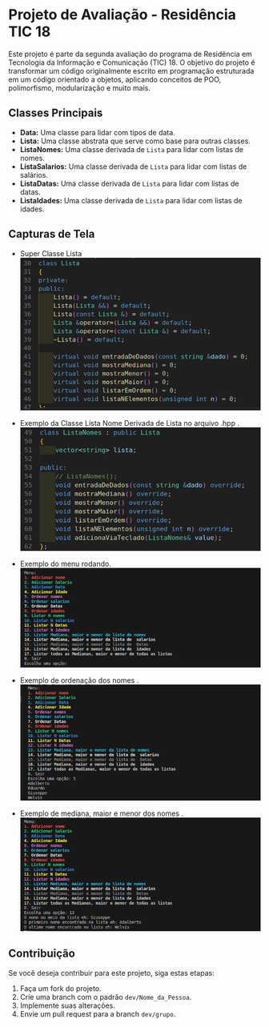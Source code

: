 # Projeto de Avaliação - Residência TIC 18

Este projeto é parte da segunda avaliação do programa de Residência em Tecnologia da Informação e Comunicação (TIC) 18. O objetivo do projeto é transformar um código originalmente escrito em programação estruturada em um código orientado a objetos, aplicando conceitos de POO, polimorfismo, modularização e muito mais.

## Classes Principais

- **Data:** Uma classe para lidar com tipos de data.
- **Lista:** Uma classe abstrata que serve como base para outras classes.
- **ListaNomes:** Uma classe derivada de `Lista` para lidar com listas de nomes.
- **ListaSalarios:** Uma classe derivada de `Lista` para lidar com listas de salários.
- **ListaDatas:** Uma classe derivada de `Lista` para lidar com listas de datas.
- **ListaIdades:** Uma classe derivada de `Lista` para lidar com listas de idades.

## Capturas de Tela

- Super Classe Lista
![Captura de Tela](./assets/superClasse.png)

- Exemplo da Classe Lista Nome Derivada de Lista no arquivo .hpp . 
![Captura de Tela](./assets/listaNomes.png)

- Exemplo do menu rodando.
![Captura de Tela](./assets/menu.png)

- Exemplo de ordenação dos nomes .
![Captura de Tela](./assets/ordenacaoNomes.png)

- Exemplo de mediana, maior e menor dos nomes .
![Captura de Tela](./assets/medianaMaiorMenor.png)

## Contribuição

Se você deseja contribuir para este projeto, siga estas etapas:

1. Faça um fork do projeto.
2. Crie uma branch com o padrão `dev/Nome_da_Pessoa`.
3. Implemente suas alterações.
4. Envie um pull request para a branch `dev/grupo`.

